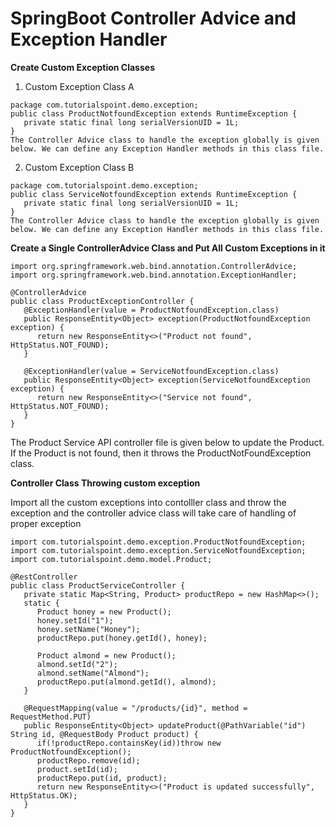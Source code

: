 # SpringBoot Controller Advice and Exception Handler

**Create Custom Exception Classes**

1. Custom Exception Class A

```
package com.tutorialspoint.demo.exception;
public class ProductNotfoundException extends RuntimeException {
   private static final long serialVersionUID = 1L;
}
The Controller Advice class to handle the exception globally is given below. We can define any Exception Handler methods in this class file.
```

2. Custom Exception Class B

```
package com.tutorialspoint.demo.exception;
public class ServiceNotfoundException extends RuntimeException {
   private static final long serialVersionUID = 1L;
}
The Controller Advice class to handle the exception globally is given below. We can define any Exception Handler methods in this class file.
```

**Create a Single ControllerAdvice Class and Put All Custom Exceptions in it**

```
import org.springframework.web.bind.annotation.ControllerAdvice;
import org.springframework.web.bind.annotation.ExceptionHandler;

@ControllerAdvice
public class ProductExceptionController {
   @ExceptionHandler(value = ProductNotfoundException.class)
   public ResponseEntity<Object> exception(ProductNotfoundException exception) {
      return new ResponseEntity<>("Product not found", HttpStatus.NOT_FOUND);
   }
   
   @ExceptionHandler(value = ServiceNotfoundException.class)
   public ResponseEntity<Object> exception(ServiceNotfoundException exception) {
      return new ResponseEntity<>("Service not found", HttpStatus.NOT_FOUND);
   }
}

```
The Product Service API controller file is given below to update the Product. If the Product is not found, then it throws the ProductNotFoundException class.


**Controller Class Throwing custom exception**

Import all the custom exceptions into contolller class and throw the exception and the controller advice class will take care of handling of proper exception
```
import com.tutorialspoint.demo.exception.ProductNotfoundException;
import com.tutorialspoint.demo.exception.ServiceNotfoundException;
import com.tutorialspoint.demo.model.Product;

@RestController
public class ProductServiceController {
   private static Map<String, Product> productRepo = new HashMap<>();
   static {
      Product honey = new Product();
      honey.setId("1");
      honey.setName("Honey");
      productRepo.put(honey.getId(), honey);
      
      Product almond = new Product();
      almond.setId("2");
      almond.setName("Almond");
      productRepo.put(almond.getId(), almond);
   }
   
   @RequestMapping(value = "/products/{id}", method = RequestMethod.PUT)
   public ResponseEntity<Object> updateProduct(@PathVariable("id") String id, @RequestBody Product product) { 
      if(!productRepo.containsKey(id))throw new ProductNotfoundException();
      productRepo.remove(id);
      product.setId(id);
      productRepo.put(id, product);
      return new ResponseEntity<>("Product is updated successfully", HttpStatus.OK);
   }
}
```
